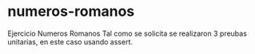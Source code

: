 # numeros-romanos
Ejercicio Numeros Romanos
Tal como se solicita se realizaron 3 preubas unitarias, en este caso usando assert.
